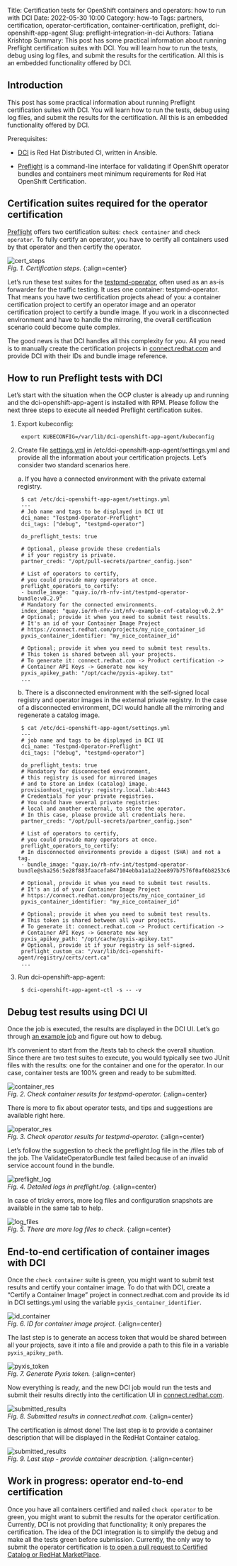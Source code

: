 Title: Certification tests for OpenShift containers and operators: how to run with DCI
Date: 2022-05-30 10:00
Category: how-to
Tags: partners, certification, operator-certification, container-certification, preflight, dci-openshift-app-agent
Slug: preflight-integration-in-dci
Authors: Tatiana Krishtop
Summary: This post has some practical information about running Preflight certification suites with DCI. You will learn how to run the tests, debug using log files, and submit the results for the certification. All this is an embedded functionality offered by DCI.

## Introduction

This post has some practical information about running Preflight certification suites with DCI. You will learn how to run the tests, debug using log files, and submit the results for the certification. All this is an embedded functionality offered by DCI.

Prerequisites:

- [DCI](https://blog.distributed-ci.io/introduction-to-the-red-hat-distributed-ci.html) is Red Hat Distributed CI, written in Ansible.

- [Preflight](https://github.com/redhat-openshift-ecosystem/openshift-preflight) is a command-line interface for validating if OpenShift operator bundles and containers meet minimum requirements for Red Hat OpenShift Certification.

## Certification suites required for the operator certification

[Preflight](https://connect.redhat.com/blog/container-certification-tooling-ready-takeoff) offers two certification suites: `check container` and `check operator`. To fully certify an operator, you have to certify all containers used by that operator and then certify the operator.

![cert_steps](images/2022-05-30/operator_with_one_container.png)
*<br>Fig. 1. Certification steps.*
{:align=center}

Let’s run these test suites for the [testpmd-operator](https://github.com/rh-nfv-int/testpmd-operator), often used as an as-is forwarder for the traffic testing. It uses one container: testpmd-operator. That means you have two certification projects ahead of you: a container certification project to certify an operator image and an operator certification project to certify a bundle image. If you work in a disconnected environment and have to handle the mirroring, the overall certification scenario could become quite complex.

The good news is that DCI handles all this complexity for you. All you need is to manually create the certification projects in [connect.redhat.com](connect.redhat.com) and provide DCI with their IDs and bundle image reference.

## How to run Preflight tests with DCI

Let’s start with the situation when the OCP cluster is already up and running and the dci-openshift-app-agent is installed with RPM. Please follow the next three steps to execute all needed Preflight certification suites.

1. Export kubeconfig:

        export KUBECONFIG=/var/lib/dci-openshift-app-agent/kubeconfig


2. Create file [settings.yml](https://github.com/redhat-cip/dci-openshift-app-agent/tree/master/roles/preflight) in /etc/dci-openshift-app-agent/settings.yml and provide all the information about your certification projects. Let’s consider two standard scenarios here.

    a. If you have a connected environment with the private external registry.

        $ cat /etc/dci-openshift-app-agent/settings.yml
        ---
        # Job name and tags to be displayed in DCI UI
        dci_name: "Testpmd-Operator-Preflight"
        dci_tags: ["debug", "testpmd-operator"]

        do_preflight_tests: true

        # Optional, please provide these credentials
        # if your registry is private.
        partner_creds: "/opt/pull-secrets/partner_config.json"

        # List of operators to certify,
        # you could provide many operators at once.
        preflight_operators_to_certify:
        - bundle_image: "quay.io/rh-nfv-int/testpmd-operator-bundle:v0.2.9"
        # Mandatory for the connected environments.
        index_image: "quay.io/rh-nfv-int/nfv-example-cnf-catalog:v0.2.9"
        # Optional; provide it when you need to submit test results.
        # It's an id of your Container Image Project
        # https://connect.redhat.com/projects/my_nice_container_id
        pyxis_container_identifier: "my_nice_container_id"

        # Optional; provide it when you need to submit test results.
        # This token is shared between all your projects.
        # To generate it: connect.redhat.com -> Product certification ->
        # Container API Keys -> Generate new key
        pyxis_apikey_path: "/opt/cache/pyxis-apikey.txt"
        ...

    b. There is a disconnected environment with the self-signed local registry and operator images in the external private registry. In the case of a disconnected environment, DCI would handle all the mirroring and regenerate a catalog image.

        $ cat /etc/dci-openshift-app-agent/settings.yml
        ---
        # job name and tags to be displayed in DCI UI
        dci_name: "Testpmd-Operator-Preflight"
        dci_tags: ["debug", "testpmd-operator"]

        do_preflight_tests: true
        # Mandatory for disconnected environment,
        # this registry is used for mirrored images
        # and to store an index (catalog) image.
        provisionhost_registry: registry.local.lab:4443
        # Credentials for your private registries.
        # You could have several private registries:
        # local and another external, to store the operator.
        # In this case, please provide all credentials here.
        partner_creds: "/opt/pull-secrets/partner_config.json"

        # List of operators to certify,
        # you could provide many operators at once.
        preflight_operators_to_certify:
        # In disconnected environments provide a digest (SHA) and not a tag.
        - bundle_image: "quay.io/rh-nfv-int/testpmd-operator-bundle@sha256:5e28f883faacefa847104ebba1a1a22ee897b7576f0af6b8253c68b5c8f42815"

        # Optional, provide it when you need to submit test results.
        # It's an id of your Container Image Project
        # https://connect.redhat.com/projects/my_nice_container_id
        pyxis_container_identifier: "my_nice_container_id"

        # Optional; provide it when you need to submit test results.
        # This token is shared between all your projects.
        # To generate it: connect.redhat.com -> Product certification ->
        # Container API Keys -> Generate new key
        pyxis_apikey_path: "/opt/cache/pyxis-apikey.txt"
        # Optional, provide it if your registry is self-signed.
        preflight_custom_ca: "/var/lib/dci-openshift-agent/registry/certs/cert.ca"
        ...

3. Run dci-openshift-app-agent:

        $ dci-openshift-app-agent-ctl -s -- -v

## Debug test results using DCI UI

Once the job is executed, the results are displayed in the DCI UI. Let’s go through [an example job](https://www.distributed-ci.io/jobs/11a25fdd-4ad9-4a9f-850e-9bd959e6687d/tests) and figure out how to debug.

It’s convenient to start from the /tests tab to check the overall situation. Since there are two test suites to execute, you would typically see two JUnit files with the results: one for the container and one for the operator. In our case, container tests are 100% green and ready to be submitted.

![container_res](images/2022-05-30/testpmd_test_results.png)
*<br>Fig. 2. Check container results for testpmd-operator.*
{:align=center}

There is more to fix about operator tests, and tips and suggestions are available right here.

![operator_res](images/2022-05-30/operator_check.png)
*<br>Fig. 3. Check operator results for testpmd-operator.*
{:align=center}

Let’s follow the suggestion to check the preflight.log file in the /files tab of the job. The ValidateOperatorBundle test failed because of an invalid service account found in the bundle.

![preflight_log](images/2022-05-30/validate_operator_bundle.png)
*<br>Fig. 4. Detailed logs in preflight.log.*
{:align=center}

In case of tricky errors, more log files and configuration snapshots are available in the same tab to help.

![log_files](images/2022-05-30/more_logs.png)
*<br>Fig. 5. There are more log files to check.*
{:align=center}

## End-to-end certification of container images with DCI

Once the `check container` suite is green, you might want to submit test results and certify your container image. To do that with DCI, create a “Certify a Container Image” project in connect.redhat.com and provide its id in DCI settings.yml using the variable `pyxis_container_identifier`.

![id_container](images/2022-05-30/id_container_project.png)
*<br>Fig. 6. ID for container image project.*
{:align=center}

The last step is to generate an access token that would be shared between all your projects, save it into a file and provide a path to this file in a variable `pyxis_apikey_path`.

![pyxis_token](images/2022-05-30/generate_pyxis_token.png)
*<br>Fig. 7. Generate Pyxis token.*
{:align=center}

Now everything is ready, and the new DCI job would run the tests and submit their results directly into the certification UI in [connect.redhat.com](connect.redhat.com).

![submitted_results](images/2022-05-30/container_submitted_results.png)
*<br>Fig. 8. Submitted results in connect.redhat.com.*
{:align=center}

The certification is almost done! The last step is to provide a container description that will be displayed in the RedHat Container catalog.

![submitted_results](images/2022-05-30/container_publication_details.png)
*<br>Fig. 9. Last step - provide container description.*
{:align=center}

## Work in progress: operator end-to-end certification
Once you have all containers certified and nailed `check operator` to be green, you might want to submit the results for the operator certification. Currently, DCI is not providing that functionality; it only prepares the certification. The idea of the DCI integration is to simplify the debug and make all the tests green before submission. Currently, the only way to submit the operator certification is [to open a pull request to Certified Catalog or RedHat MarketPlace](https://github.com/redhat-openshift-ecosystem/certification-releases/blob/main/4.9/ga/hosted-pipeline.md).

<br>
<br>
